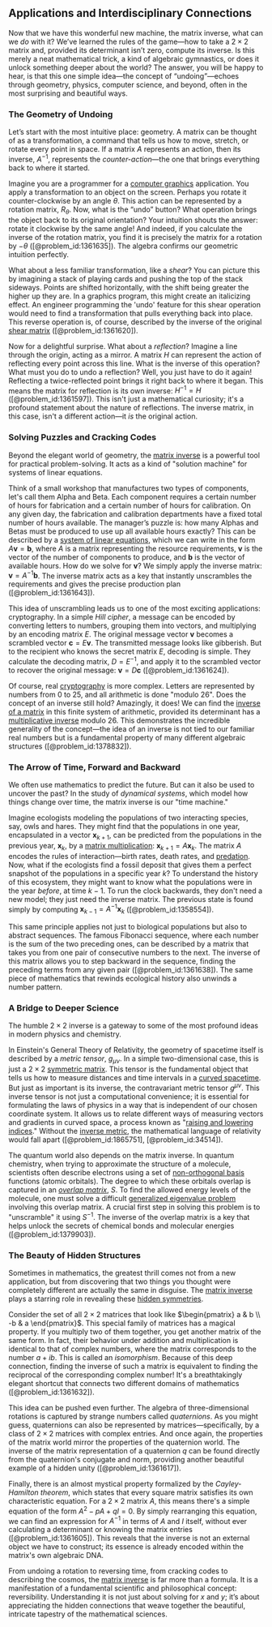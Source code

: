 ## Applications and Interdisciplinary Connections

Now that we have this wonderful new machine, the matrix inverse, what can we *do* with it? We’ve learned the rules of the game—how to take a $2 \times 2$ matrix and, provided its determinant isn’t zero, compute its inverse. Is this merely a neat mathematical trick, a kind of algebraic gymnastics, or does it unlock something deeper about the world? The answer, you will be happy to hear, is that this one simple idea—the concept of “undoing”—echoes through geometry, physics, computer science, and beyond, often in the most surprising and beautiful ways.

### The Geometry of Undoing

Let’s start with the most intuitive place: geometry. A matrix can be thought of as a transformation, a command that tells us how to move, stretch, or rotate every point in space. If a matrix $A$ represents an action, then its inverse, $A^{-1}$, represents the *counter-action*—the one that brings everything back to where it started.

Imagine you are a programmer for a [computer graphics](@article_id:147583) application. You apply a transformation to an object on the screen. Perhaps you rotate it counter-clockwise by an angle $\theta$. This action can be represented by a rotation matrix, $R_{\theta}$. Now, what is the “undo” button? What operation brings the object back to its original orientation? Your intuition shouts the answer: rotate it clockwise by the same angle! And indeed, if you calculate the inverse of the rotation matrix, you find it is precisely the matrix for a rotation by $-\theta$ ([@problem_id:1361635]). The algebra confirms our geometric intuition perfectly.

What about a less familiar transformation, like a *shear*? You can picture this by imagining a stack of playing cards and pushing the top of the stack sideways. Points are shifted horizontally, with the shift being greater the higher up they are. In a graphics program, this might create an italicizing effect. An engineer programming the 'undo' feature for this shear operation would need to find a transformation that pulls everything back into place. This reverse operation is, of course, described by the inverse of the original [shear matrix](@article_id:180225) ([@problem_id:1361620]).

Now for a delightful surprise. What about a *reflection*? Imagine a line through the origin, acting as a mirror. A matrix $H$ can represent the action of reflecting every point across this line. What is the inverse of this operation? What must you do to undo a reflection? Well, you just have to do it again! Reflecting a twice-reflected point brings it right back to where it began. This means the matrix for reflection is its own inverse: $H^{-1} = H$ ([@problem_id:1361597]). This isn't just a mathematical curiosity; it's a profound statement about the nature of reflections. The inverse matrix, in this case, isn't a different action—it *is* the original action.

### Solving Puzzles and Cracking Codes

Beyond the elegant world of geometry, the [matrix inverse](@article_id:139886) is a powerful tool for practical problem-solving. It acts as a kind of "solution machine" for systems of linear equations.

Think of a small workshop that manufactures two types of components, let's call them Alpha and Beta. Each component requires a certain number of hours for fabrication and a certain number of hours for calibration. On any given day, the fabrication and calibration departments have a fixed total number of hours available. The manager’s puzzle is: how many Alphas and Betas must be produced to use up all available hours exactly? This can be described by a [system of linear equations](@article_id:139922), which we can write in the form $A\mathbf{v} = \mathbf{b}$, where $A$ is a matrix representing the resource requirements, $\mathbf{v}$ is the vector of the number of components to produce, and $\mathbf{b}$ is the vector of available hours. How do we solve for $\mathbf{v}$? We simply apply the inverse matrix: $\mathbf{v} = A^{-1}\mathbf{b}$. The inverse matrix acts as a key that instantly unscrambles the requirements and gives the precise production plan ([@problem_id:1361643]).

This idea of unscrambling leads us to one of the most exciting applications: cryptography. In a simple *Hill cipher*, a message can be encoded by converting letters to numbers, grouping them into vectors, and multiplying by an encoding matrix $E$. The original message vector $\mathbf{v}$ becomes a scrambled vector $\mathbf{c} = E\mathbf{v}$. The transmitted message looks like gibberish. But to the recipient who knows the secret matrix $E$, decoding is simple. They calculate the decoding matrix, $D = E^{-1}$, and apply it to the scrambled vector to recover the original message: $\mathbf{v} = D\mathbf{c}$ ([@problem_id:1361624]).

Of course, real [cryptography](@article_id:138672) is more complex. Letters are represented by numbers from $0$ to $25$, and all arithmetic is done "modulo 26". Does the concept of an inverse still hold? Amazingly, it does! We can find the [inverse of a matrix](@article_id:154378) in this finite system of arithmetic, provided its determinant has a [multiplicative inverse](@article_id:137455) modulo 26. This demonstrates the incredible generality of the concept—the idea of an inverse is not tied to our familiar real numbers but is a fundamental property of many different algebraic structures ([@problem_id:1378832]).

### The Arrow of Time, Forward and Backward

We often use mathematics to predict the future. But can it also be used to uncover the past? In the study of *dynamical systems*, which model how things change over time, the matrix inverse is our "time machine."

Imagine ecologists modeling the populations of two interacting species, say, owls and hares. They might find that the populations in one year, encapsulated in a vector $\mathbf{x}_{k+1}$, can be predicted from the populations in the previous year, $\mathbf{x}_k$, by a [matrix multiplication](@article_id:155541): $\mathbf{x}_{k+1} = A \mathbf{x}_k$. The matrix $A$ encodes the rules of interaction—birth rates, death rates, and [predation](@article_id:141718). Now, what if the ecologists find a fossil deposit that gives them a perfect snapshot of the populations in a specific year $k$? To understand the history of this ecosystem, they might want to know what the populations were in the year *before*, at time $k-1$. To run the clock backwards, they don't need a new model; they just need the inverse matrix. The previous state is found simply by computing $\mathbf{x}_{k-1} = A^{-1} \mathbf{x}_k$ ([@problem_id:1358554]).

This same principle applies not just to biological populations but also to abstract sequences. The famous Fibonacci sequence, where each number is the sum of the two preceding ones, can be described by a matrix that takes you from one pair of consecutive numbers to the next. The inverse of this matrix allows you to step backward in the sequence, finding the preceding terms from any given pair ([@problem_id:1361638]). The same piece of mathematics that rewinds ecological history also unwinds a number pattern.

### A Bridge to Deeper Science

The humble $2 \times 2$ inverse is a gateway to some of the most profound ideas in modern physics and chemistry.

In Einstein's General Theory of Relativity, the geometry of spacetime itself is described by a *metric tensor*, $g_{\mu\nu}$. In a simple two-dimensional case, this is just a $2 \times 2$ [symmetric matrix](@article_id:142636). This tensor is the fundamental object that tells us how to measure distances and time intervals in a [curved spacetime](@article_id:184444). But just as important is its inverse, the contravariant metric tensor $g^{\mu\nu}$. This inverse tensor is not just a computational convenience; it is essential for formulating the laws of physics in a way that is independent of our chosen coordinate system. It allows us to relate different ways of measuring vectors and gradients in curved space, a process known as "[raising and lowering indices](@article_id:160798)." Without the [inverse metric](@article_id:273380), the mathematical language of relativity would fall apart ([@problem_id:1865751], [@problem_id:34514]).

The quantum world also depends on the matrix inverse. In quantum chemistry, when trying to approximate the structure of a molecule, scientists often describe electrons using a set of [non-orthogonal basis](@article_id:154414) functions (atomic orbitals). The degree to which these orbitals overlap is captured in an *[overlap matrix](@article_id:268387)*, $S$. To find the allowed energy levels of the molecule, one must solve a difficult [generalized eigenvalue problem](@article_id:151120) involving this overlap matrix. A crucial first step in solving this problem is to "unscramble" it using $S^{-1}$. The inverse of the overlap matrix is a key that helps unlock the secrets of chemical bonds and molecular energies ([@problem_id:1379903]).

### The Beauty of Hidden Structures

Sometimes in mathematics, the greatest thrill comes not from a new application, but from discovering that two things you thought were completely different are actually the same in disguise. The [matrix inverse](@article_id:139886) plays a starring role in revealing these [hidden symmetries](@article_id:146828).

Consider the set of all $2 \times 2$ matrices that look like $\begin{pmatrix} a & b \\ -b & a \end{pmatrix}$. This special family of matrices has a magical property. If you multiply two of them together, you get another matrix of the same form. In fact, their behavior under addition and multiplication is identical to that of complex numbers, where the matrix corresponds to the number $a+ib$. This is called an *isomorphism*. Because of this deep connection, finding the inverse of such a matrix is equivalent to finding the reciprocal of the corresponding complex number! It's a breathtakingly elegant shortcut that connects two different domains of mathematics ([@problem_id:1361632]).

This idea can be pushed even further. The algebra of three-dimensional rotations is captured by strange numbers called *quaternions*. As you might guess, quaternions can also be represented by matrices—specifically, by a class of $2 \times 2$ matrices with complex entries. And once again, the properties of the matrix world mirror the properties of the quaternion world. The inverse of the matrix representation of a quaternion $q$ can be found directly from the quaternion's conjugate and norm, providing another beautiful example of a hidden unity ([@problem_id:1361617]).

Finally, there is an almost mystical property formalized by the *Cayley-Hamilton theorem*, which states that every square matrix satisfies its own characteristic equation. For a $2 \times 2$ matrix $A$, this means there's a simple equation of the form $A^2 - pA + qI = 0$. By simply rearranging this equation, we can find an expression for $A^{-1}$ in terms of $A$ and $I$ itself, without ever calculating a determinant or knowing the matrix entries ([@problem_id:1361605]). This reveals that the inverse is not an external object we have to construct; its essence is already encoded within the matrix's own algebraic DNA.

From undoing a rotation to reversing time, from cracking codes to describing the cosmos, the [matrix inverse](@article_id:139886) is far more than a formula. It is a manifestation of a fundamental scientific and philosophical concept: reversibility. Understanding it is not just about solving for $x$ and $y$; it’s about appreciating the hidden connections that weave together the beautiful, intricate tapestry of the mathematical sciences.